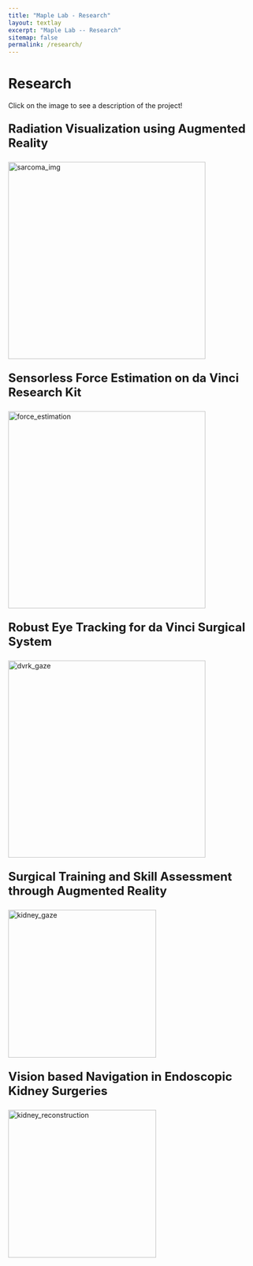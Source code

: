 ```yaml
---
title: "Maple Lab - Research"
layout: textlay
excerpt: "Maple Lab -- Research"
sitemap: false
permalink: /research/
---
```


# Research
Click on the image to see a description of the project!
<div class="row">
<div class="col-sm-6 clearfix">
  <font size="+2"><strong><p>Radiation Visualization using Augmented Reality</p></strong></font>
  <a href="{{ site.url }}{{ site.baseurl }}/research/sarcoma" title="Sarcoma">
    <img src="{{ site.url }}{{ site.baseurl }}/images/researchpic/sarcoma.png" alt="sarcoma_img" style="width: 400px"/>
  </a>
</div>

<div class="col-sm-6 clearfix">
 <font size="+2"><strong><p>Sensorless Force Estimation on da Vinci Research Kit</p></strong></font>
  <a href="{{ site.url }}{{ site.baseurl }}/research/force_estimation" title="force_estimation">
    <img src="{{ site.url }}{{ site.baseurl }}/images/researchpic/force_estimation.jpg" alt="force_estimation" style="width: 400px"/>
  </a>
</div>

<div class="col-sm-6 clearfix">
  <font size="+2"><strong><p>Robust Eye Tracking for da Vinci Surgical System</p></strong></font>
  <a href="{{ site.url }}{{ site.baseurl }}/research/dvrk_gaze" title="dvrk_gaze">
    <img src="{{ site.url }}{{ site.baseurl }}/images/researchpic/dvrk_gaze.png" alt="dvrk_gaze" style="width: 400px"/>
  </a>
</div>

<div class="col-sm-6 clearfix">
  <font size="+2"><strong><p>Surgical Training and Skill Assessment through Augmented Reality</p></strong></font>
  <a href="{{ site.url }}{{ site.baseurl }}/research/kidney_gaze" title="kidney_gaze">
    <img src="{{ site.url }}{{ site.baseurl }}/images/researchpic/kidney_gaze.png" alt="kidney_gaze" style="width: 300px"/>
  </a>
</div>

<div class="col-sm-6 clearfix">
  <font size="+2"><strong><p>Vision based Navigation in Endoscopic Kidney Surgeries</p></strong></font>
  <a href="{{ site.url }}{{ site.baseurl }}/research/kidney_reconstruction" title="kidney_reconstruction">
    <img src="{{ site.url }}{{ site.baseurl }}/images/researchpic/kidney_reco.png" alt="kidney_reconstruction" style="width: 300px"/>
  </a>
</div>

<!-- <div class="row">
<div class="col-sim-6 clearfix">
<h4>Radiation Visualization using Augmented Reality</h4>
  <a href="{{ site.url }}{{ site.baseurl }}/research/sarcoma" title="Sarcoma">
    <img src="{{ site.url }}{{ site.baseurl }}/images/researchpic/sarcoma.png" alt="sarcoma_img" style="width: 300px"/>
  </a>
</div>

<div class="col-sim-6 clearfix">
<h4>Robust Eye Tracking for da Vinci Surgical System</h4>
  <a href="{{ site.url }}{{ site.baseurl }}/research/dvrk_gaze" title="dvrk_gaze">
    <img src="{{ site.url }}{{ site.baseurl }}/images/researchpic/dvrk_gaze.png" alt="dvrk_gaze" style="width: 300px"/>
  </a>
</div>

<div class="col-sim-6 clearfix">
<h4>Sensorless Force Estimation on da Vinci Research Kit</h4>
  <a href="{{ site.url }}{{ site.baseurl }}/research/force_estimation" title="force_estimation">
    <img src="{{ site.url }}{{ site.baseurl }}/images/researchpic/force_estimation.jpg" alt="force_estimation" style="width: 300px"/>
  </a>

<div class="col-sim-6 clearfix">
<h4>Surgical Training and Skill Assessment through Augmented Reality</h4>
  <a href="{{ site.url }}{{ site.baseurl }}/research/kidney_gaze" title="kidney_gaze">
    <img src="{{ site.url }}{{ site.baseurl }}/images/researchpic/kidney_gaze.png" alt="kidney_gaze" style="width: 300px"/>
  </a>

<div class="col-sim-6 clearfix">
<h4>Vision based Navigation in Endoscopic Kidney Surgeries</h4>
  <a href="{{ site.url }}{{ site.baseurl }}/research/kidney_reconstruction" title="kidney_reconstruction">
    <img src="{{ site.url }}{{ site.baseurl }}/images/researchpic/kidney_reco.png" alt="kidney_reconstruction" style="width: 300px"/>
  </a>
</div> -->


<!-- **Radiation Visualization using Augmented Reality** 

<p>
  <a href="{{ site.url }}{{ site.baseurl }}/research/sarcoma" title="Sarcoma">
    <img src="{{ site.url }}{{ site.baseurl }}/images/researchpic/sarcoma.png" alt="sarcoma_img" style="width: 500px"/>
  </a>
</p>

**Robust Eye Tracking for da Vinci Surgical System**

<p>
  <a href="{{ site.url }}{{ site.baseurl }}/research/dvrk_gaze" title="dvrk_gaze">
    <img src="{{ site.url }}{{ site.baseurl }}/images/researchpic/dvrk_gaze.png" alt="dvrk_gaze" style="width: 500px"/>
  </a>
</p>

**Sensorless Force Estimation on da Vinci Research Kit**

<p>
  <a href="{{ site.url }}{{ site.baseurl }}/research/force_estimation" title="force_estimation">
    <img src="{{ site.url }}{{ site.baseurl }}/images/researchpic/force_estimation.jpg" alt="force_estimation" style="width: 500px"/>
  </a>
</p>

**Surgical Training and Skill Assessment through Augmented Reality**

<p>
  <a href="{{ site.url }}{{ site.baseurl }}/research/kidney_gaze" title="kidney_gaze">
    <img src="{{ site.url }}{{ site.baseurl }}/images/researchpic/kidney_gaze.png" alt="kidney_gaze" style="width: 500px"/>
  </a>
</p>

**Vision based Navigation in Endoscopic Kidney Surgeries**

<p>
  <a href="{{ site.url }}{{ site.baseurl }}/research/kidney_reconstruction" title="kidney_reconstruction">
    <img src="{{ site.url }}{{ site.baseurl }}/images/researchpic/kidney_reco.png" alt="kidney_reconstruction" style="width: 500px"/>
  </a>
</p> -->
